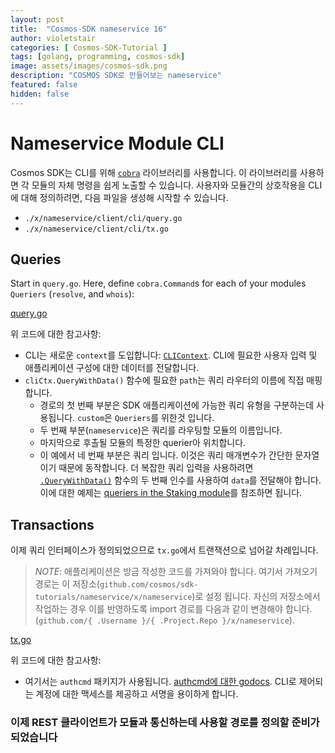 ```yaml
---
layout: post
title:  "Cosmos-SDK nameservice 16"
author: violetstair
categories: [ Cosmos-SDK-Tutorial ]
tags: [golang, programming, cosmos-sdk]
image: assets/images/cosmos-sdk.png
description: "COSMOS SDK로 만들어보는 nameservice"
featured: false
hidden: false
---
```


# Nameservice Module CLI

Cosmos SDK는 CLI를 위해 [`cobra`](https://github.com/spf13/cobra) 라이브러리를 사용합니다.
이 라이브러리를 사용하면 각 모듈의 자체 명령을 쉽게 노출할 수 있습니다.
사용자와 모듈간의 상호작용을 CLI에 대해 정의하려면, 다음 파일을 생성해 시작할 수 있습니다.

- `./x/nameservice/client/cli/query.go`
- `./x/nameservice/client/cli/tx.go`

## Queries

Start in `query.go`. Here, define `cobra.Command`s for each of your modules `Queriers` (`resolve`, and `whois`):

[query.go](https://github.com/cosmos/sdk-tutorials/blob/master/nameservice/x/nameservice/client/cli/query.go)

위 코드에 대한 참고사항:

- CLI는 새로운 `context`를 도입합니다: [`CLIContext`](https://godoc.org/github.com/cosmos/cosmos-sdk/client/context#CLIContext). CLI에 필요한 사용자 입력 및 애플리케이션 구성에 대한 데이터를 전달합니다.
- `cliCtx.QueryWithData()` 함수에 필요한 `path`는 쿼리 라우터의 이름에 직접 매핑합니다.
  - 경로의 첫 번째 부분은 SDK 애플리케이션에 가능한 쿼리 유형을 구분하는데 사용됩니다. `custom`은 `Queriers`를 위한것 입니다.
  - 두 번째 부분(`nameservice`)은 쿼리를 라우팅할 모듈의 이름입니다.
  - 마지막으로 후촐될 모듈의 특정한 querier아 위치합니다.
  - 이 예에서 네 번째 부분은 쿼리 입니다. 이것은 쿼리 매개변수가 간단한 문자열이기 때문에 동작합니다. 더 복잡한 쿼리 입력을 사용하려면 [`.QueryWithData()`](https://godoc.org/github.com/cosmos/cosmos-sdk/client/context#CLIContext.QueryWithData) 함수의 두 번째 인수를 사용하여 `data`를 전달해야 합니다. 이에 대한 예제는 [queriers in the Staking module](https://github.com/cosmos/cosmos-sdk/blob/5af6bd77aa6c0e8facc936947a3365416892e44d/x/staking/keeper/querier.go)를 참조하면 됩니다.

## Transactions

이제 쿼리 인터페이스가 정의되었으므로 `tx.go`에서 트랜잭션으로 넘어갈 차례입니다.

> _*NOTE*_: 애플리케이션은 방금 작성한 코드를 가져와야 합니다. 여기서 가져오기 경로는 이 저장소(`github.com/cosmos/sdk-tutorials/nameservice/x/nameservice`)로 설정 됩니다. 자신의 저장소에서 작업하는 경우 이를 반영하도록 import 경로를 다음과 같이 변경해야 합니다. (`github.com/{ .Username }/{ .Project.Repo }/x/nameservice`).

[tx.go](https://github.com/cosmos/sdk-tutorials/blob/master/nameservice/x/nameservice/client/cli/tx.go)

위 코드에 대한 참고사항:

- 여기서는 `authcmd` 패키지가 사용됩니다. [authcmd에 대한 godocs](https://godoc.org/github.com/cosmos/cosmos-sdk/x/auth/client/cli#GetAccountDecoder). CLI로 제어되는 계정에 대한 맥세스를 제공하고 서명을 용이하게 합니다.

### 이제 REST 클라이언트가 모듈과 통신하는데 사용할 경로를 정의할 준비가 되었습니다
